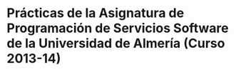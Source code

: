# Prácticas de la Asignatura de Programación de Servicios Software de la Universidad de Almería (Curso 2013-14)
